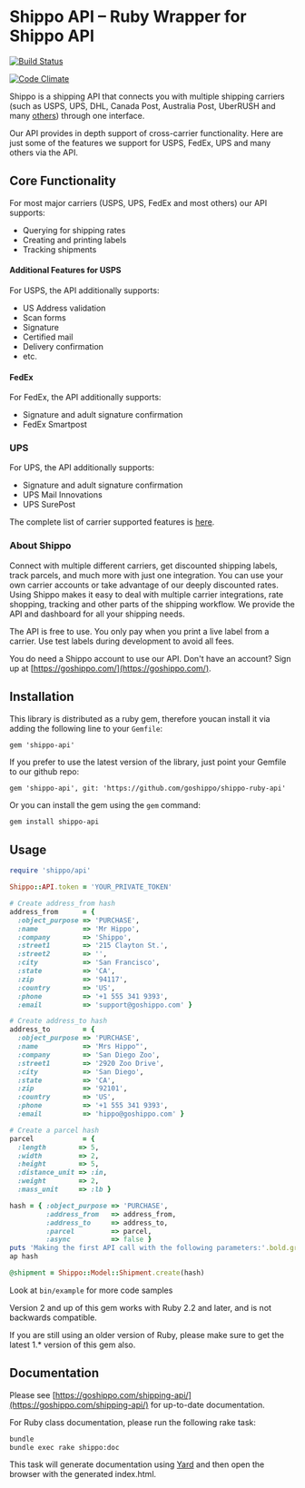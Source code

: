 
# Shippo API – Ruby Wrapper for Shippo API

[![Build Status](https://travis-ci.org/kigster/shippo-ruby-client.svg?branch=master)](https://travis-ci.org/kigster/shippo-ruby-client)

[![Code Climate](https://codeclimate.com/github/kigster/shippo-ruby-client/badges/gpa.svg)](https://codeclimate.com/github/kigster/shippo-ruby-client)

Shippo is a shipping API that connects you with multiple shipping carriers (such as USPS, UPS, DHL, Canada Post, Australia Post, UberRUSH and many [others](https://goshippo.com/shipping-carriers/)) through one interface.

Our API provides in depth support of cross-carrier functionality. Here are just some of the features we support for USPS, FedEx, UPS and many others via the API.

## Core Functionality

For most major carriers (USPS, UPS, FedEx and most others) our API supports:

* Querying for shipping rates
* Creating and printing labels
* Tracking shipments

#### Additional Features for USPS

For USPS, the API additionally supports:

  * US Address validation
  * Scan forms
  * Signature
  * Certified mail
  * Delivery confirmation
  * etc.

#### FedEx

For FedEx, the API additionally supports:

  * Signature and adult signature confirmation
  * FedEx Smartpost

### UPS

For UPS, the API additionally supports:

  * Signature and adult signature confirmation
  * UPS Mail Innovations
  * UPS SurePost

The complete list of carrier supported features is [here](https://goshippo.com/shipping-api/carriers).

### About Shippo

Connect with multiple different carriers, get discounted shipping labels, track parcels, and much more with just one integration. You can use your own carrier accounts or take advantage of our deeply discounted rates. Using Shippo makes it easy to deal with multiple carrier integrations,  rate shopping, tracking and other parts of the shipping workflow. We provide the API and dashboard for all your shipping needs.

The API is free to use. You only pay when you print a live label from a carrier.  Use test labels during development to avoid all fees.

You do need a Shippo account to use our API. Don't have an account? Sign up at [https://goshippo.com/](https://goshippo.com/).

## Installation

This library is distributed as a ruby gem, therefore youcan install it via adding the following line to your `Gemfile`:

```
gem 'shippo-api'
```

If you prefer to use the latest version of the library, just point your Gemfile to our github repo:

```
gem 'shippo-api', git: 'https://github.com/goshippo/shippo-ruby-api'
```

Or you can install the gem using the `gem` command:

```bash
gem install shippo-api
```

## Usage 

```ruby
require 'shippo/api'

Shippo::API.token = 'YOUR_PRIVATE_TOKEN'

# Create address_from hash
address_from      = {
  :object_purpose => 'PURCHASE',
  :name           => 'Mr Hippo',
  :company        => 'Shippo',
  :street1        => '215 Clayton St.',
  :street2        => '',
  :city           => 'San Francisco',
  :state          => 'CA',
  :zip            => '94117',
  :country        => 'US',
  :phone          => '+1 555 341 9393',
  :email          => 'support@goshippo.com' }

# Create address_to hash
address_to        = {
  :object_purpose => 'PURCHASE',
  :name           => 'Mrs Hippo"',
  :company        => 'San Diego Zoo',
  :street1        => '2920 Zoo Drive',
  :city           => 'San Diego',
  :state          => 'CA',
  :zip            => '92101',
  :country        => 'US',
  :phone          => '+1 555 341 9393',
  :email          => 'hippo@goshippo.com' }

# Create a parcel hash
parcel            = {
  :length        => 5,
  :width         => 2,
  :height        => 5,
  :distance_unit => :in,
  :weight        => 2,
  :mass_unit     => :lb }

hash = { :object_purpose => 'PURCHASE',
         :address_from   => address_from,
         :address_to     => address_to,
         :parcel         => parcel,
         :async          => false }
puts 'Making the first API call with the following parameters:'.bold.green.underlined
ap hash

@shipment = Shippo::Model::Shipment.create(hash)
```

Look at `bin/example` for more code samples

Version 2 and up of this gem works with Ruby 2.2 and later, and is not backwards compatible.

If you are still using an older version of Ruby, please make sure to get the latest 1.* version of this gem also.

## Documentation

Please see [https://goshippo.com/shipping-api/](https://goshippo.com/shipping-api/) for up-to-date documentation.

For Ruby class documentation, please run the following rake task:

```bash
bundle
bundle exec rake shippo:doc
```

This task will generate documentation using [Yard](https://yardoc.org) and then open the browser with the generated index.html.
